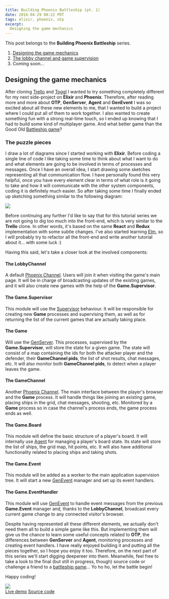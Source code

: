 ```yaml
---
title: Building Phoenix Battleship (pt. 1)
date: 2016-04-29 08:22 PDT
tags: elixir, phoenix, otp
excerpt:
  Designing the game mechanics
---
```


<div class="index">
  <p>This post belongs to the <strong>Building Phoenix Battleship</strong> series.</p>
  <ol>
    <li><a href="/blog/2016/04/29/building-phoenix-battleship-pt-1">Designing the game mechanics</a></li>
    <li><a href="/blog/2016/05/03/building-phoenix-battleship-pt-2/">The lobby channel and game supervision</a></li>
    <li>Coming soon...</li>
  </ol>
</div>

## Designing the game mechanics
After cloning [Trello][83ef4d19] and [Toggl][28808ea3] I wanted to try something
completely different for my next side-project on **Elixir** and **Phoenix**.
Therefore, after reading more and more about **OTP**, **GenServer**, **Agent** and **GenEvent**
I was so excited about all these new elements to me, that I wanted to build a project where
I could put all of them to work together. I also wanted to create something fun with
a strong real-time touch, so I ended up knowing that I had to build some
kind of multiplayer game. And what better game than the Good Old [Battleship game][4a6f7f89]?

### The puzzle pieces

I draw a lot of diagrams since I started working with **Elixir**.
Before coding a single line of code I like taking some time to think about what I want to
do and what elements are going to be involved in terms of processes and messages. Once
I have an overall idea, I start drawing some sketches representing all that communication flow.
I have personally found this very helpful, once you have every element clear in terms of what role is it
going to take and how it will communicate with the other system components,
coding it is definitely much easier. So after taking some time I finally ended up
sketching something similar to the following diagram:

<img class="center" src="/images/blog/building_phoenix_battleship/diagram.jpg"/>


Before continuing any further I'd like to say that for this tutorial series
we are not going to dig too much into the front-end, which is very similar to the
**Trello** clone. In other words, it's based on the same **React**
 and **Redux** implementation with some subtle changes. I've also started learning
[Elm][6ffd6f5d], so I will probably try to refactor all the front-end and write
another tutorial about it... with some luck :)

Having this said, let's take a closer look at the involved components:

#### The LobbyChannel
A default [Phoenix Channel][6c51ddb1]. Users will join it when visiting the
game's main page. It will be in charge of broadcasting updates of the existing games,
and it will also create new games with the help of the **Game.Supervisor**.

#### The Game.Supervisor
This module will use the [Supervisor][4d783b08] behaviour. It will be responsible for
creating new **Game** processes and supervising them, as well as for
returning the list of the current games that are actually taking place.

#### The Game
Will use the [GenServer][18a2f400]. This processes, supervised by the **Game.Supervisor**,
will store the state for a given game. The state will consist of a map containing
the ids for both the attacker player and the defender, their **GameChannel pids**, the
list of shot results, chat messages, etc. It will also monitor both **GameChannel pids**, to detect
when a player leaves the game.

#### The GameChannel
Another [Phoenix Channel][6c51ddb1]. The main interface between the player's browser and
the **Game** process. It will handle things like joining an existing game, placing
ships in the grid, chat messages, shooting, etc. Monitored by a **Game** process so
in case the channel's process ends, the game process ends as well.

#### The Game.Board
This module will define the basic structure of a player's board. It will
internally use [Agent][d7a21b37] for managing a player's board state. Its state will store
the list of ships, the grid map, hit points, etc. It will also have additional
functionality related to placing ships and taking shots.

#### The Game.Event
This module will be added as a worker to the main application supervision tree.
It will start a new [GenEvent][d096bb08] manager and set up its event handlers.

#### The Game.EventHandler
This module will use [GenEvent][d096bb08] to handle event messages from the previous
**Game.Event** manager and, thanks to the **LobbyChannel**, broadcast
every current game change to any connected visitor's browser.

Despite having represented all these different elements, we actually don't need them all
to build a simple game like this. But implementing them will give us the chance to
learn some useful concepts related to **OTP**, the differences between **GenServer** and
**Agent**, monitoring processes and creating event handlers. I have really enjoyed
building it and putting all the pieces together, so I hope you enjoy it too. Therefore, on the next
part of this series we'll start digging deepereer into them. Meanwhile, feel free to take a look
to the final (but still in progress, though) source code or challenge a
friend to a [battleship game][16b56e99]... Yo ho ho, let the battle begin!


Happy coding!

<a href="https://phoenix-battleship.herokuapp.com/" target="_blank">
  <img class="center" src="/images/blog/building_phoenix_battleship/lobby.jpg"/>
</a>

<div class="btn-wrapper">
  <a href="https://phoenix-battleship.herokuapp.com/" target="_blank" class="btn"><i class="fa fa-cloud"></i> Live demo</a>
  <a href="https://github.com/bigardone/phoenix-battleship" target="_blank" class="btn"><i class="fa fa-github"></i> Source code</a>
</div>


  [83ef4d19]: https://github.com/bigardone/phoenix-trello "Phoenix Trello"
  [28808ea3]: https://github.com/bigardone/phoenix-toggl "Phoenix Toggl"
  [4a6f7f89]: https://en.wikipedia.org/wiki/Battleship_(game) "Battleship Game"
  [6ffd6f5d]: http://elm-lang.org/ "Elm"
  [6c51ddb1]: https://hexdocs.pm/phoenix/Phoenix.Channel.html "Phoenix Channel"
  [4d783b08]: http://elixir-lang.org/docs/stable/elixir/Supervisor.html "Supervisor behaviour"
  [18a2f400]: http://elixir-lang.org/docs/stable/elixir/GenServer.html "GenServer behaviour"
  [d7a21b37]: http://elixir-lang.org/docs/stable/elixir/Agent.html "Agent"
  [d096bb08]: http://elixir-lang.org/docs/stable/elixir/GenEvent.html "GenEvent"
  [16b56e99]: https://phoenix-battleship.herokuapp.com/ "Phoenix Battleship"
